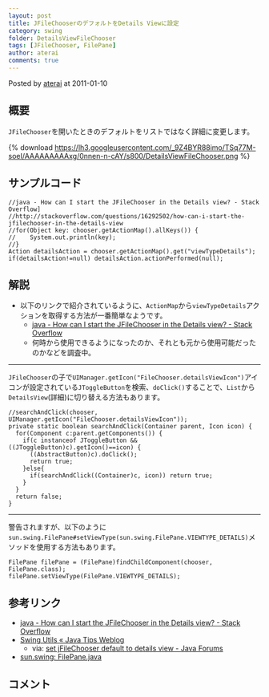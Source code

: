 ```yaml
---
layout: post
title: JFileChooserのデフォルトをDetails Viewに設定
category: swing
folder: DetailsViewFileChooser
tags: [JFileChooser, FilePane]
author: aterai
comments: true
---
```


Posted by [aterai](http://terai.xrea.jp/aterai.html) at 2011-01-10

## 概要
`JFileChooser`を開いたときのデフォルトをリストではなく詳細に変更します。

{% download https://lh3.googleusercontent.com/_9Z4BYR88imo/TSq77M-soeI/AAAAAAAAAxg/0nnen-n-cAY/s800/DetailsViewFileChooser.png %}

## サンプルコード
<pre class="prettyprint"><code>//java - How can I start the JFileChooser in the Details view? - Stack Overflow]
//http://stackoverflow.com/questions/16292502/how-can-i-start-the-jfilechooser-in-the-details-view
//for(Object key: chooser.getActionMap().allKeys()) {
//    System.out.println(key);
//}
Action detailsAction = chooser.getActionMap().get("viewTypeDetails");
if(detailsAction!=null) detailsAction.actionPerformed(null);
</code></pre>

## 解説
- 以下のリンクで紹介されているように、`ActionMap`から`viewTypeDetails`アクションを取得する方法が一番簡単なようです。
    - [java - How can I start the JFileChooser in the Details view? - Stack Overflow](http://stackoverflow.com/questions/16292502/how-can-i-start-the-jfilechooser-in-the-details-view)
    - 何時から使用できるようになったのか、それとも元から使用可能だったのかなどを調査中。

<!-- dummy comment line for breaking list -->

- - - -
`JFileChooser`の子で`UIManager.getIcon("FileChooser.detailsViewIcon")`アイコンが設定されている`JToggleButton`を検索、`doClick()`することで、`List`から`DetailsView`(詳細)に切り替える方法もあります。

<pre class="prettyprint"><code>//searchAndClick(chooser, UIManager.getIcon("FileChooser.detailsViewIcon"));
private static boolean searchAndClick(Container parent, Icon icon) {
  for(Component c:parent.getComponents()) {
    if(c instanceof JToggleButton &amp;&amp; ((JToggleButton)c).getIcon()==icon) {
      ((AbstractButton)c).doClick();
      return true;
    }else{
      if(searchAndClick((Container)c, icon)) return true;
    }
  }
  return false;
}
</code></pre>

- - - -
警告されますが、以下のように`sun.swing.FilePane#setViewType(sun.swing.FilePane.VIEWTYPE_DETAILS)`メソッドを使用する方法もあります。
<pre class="prettyprint"><code>FilePane filePane = (FilePane)findChildComponent(chooser, FilePane.class);
filePane.setViewType(FilePane.VIEWTYPE_DETAILS);
</code></pre>

## 参考リンク
- [java - How can I start the JFileChooser in the Details view? - Stack Overflow](http://stackoverflow.com/questions/16292502/how-can-i-start-the-jfilechooser-in-the-details-view)
- [Swing Utils « Java Tips Weblog](http://tips4java.wordpress.com/2008/11/13/swing-utils/)
    - via: [set jFileChooser default to details view - Java Forums](http://www.java-forums.org/awt-swing/13733-set-jfilechooser-default-details-view.html)
- [sun.swing: FilePane.java](http://www.docjar.com/html/api/sun/swing/FilePane.java.html)

<!-- dummy comment line for breaking list -->

## コメント
